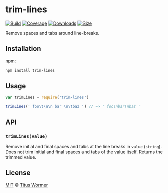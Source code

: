 # trim-lines

[![Build][build-badge]][build]
[![Coverage][coverage-badge]][coverage]
[![Downloads][downloads-badge]][downloads]
[![Size][size-badge]][size]

Remove spaces and tabs around line-breaks.

## Installation

[npm][]:

```bash
npm install trim-lines
```

## Usage

```js
var trimLines = require('trim-lines')

trimLines(' foo\t\n\n bar \n\tbaz ') // => ' foo\nbar\nbaz '
```

## API

### `trimLines(value)`

Remove initial and final spaces and tabs at the line breaks in `value`
(`string`).  Does not trim initial and final spaces and tabs of the value
itself.  Returns the trimmed value.

## License

[MIT][license] © [Titus Wormer][author]

<!-- Definitions -->

[build-badge]: https://img.shields.io/travis/wooorm/trim-lines.svg

[build]: https://travis-ci.org/wooorm/trim-lines

[coverage-badge]: https://img.shields.io/codecov/c/github/wooorm/trim-lines.svg

[coverage]: https://codecov.io/github/wooorm/trim-lines

[downloads-badge]: https://img.shields.io/npm/dm/trim-lines.svg

[downloads]: https://www.npmjs.com/package/trim-lines

[size-badge]: https://img.shields.io/bundlephobia/minzip/trim-lines.svg

[size]: https://bundlephobia.com/result?p=trim-lines

[npm]: https://docs.npmjs.com/cli/install

[license]: license

[author]: https://wooorm.com
